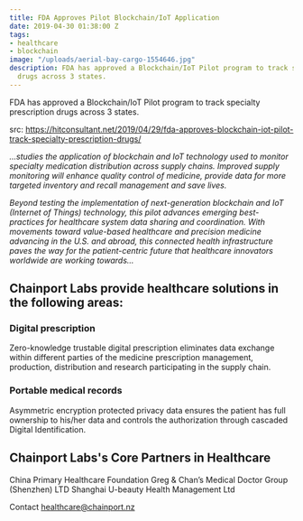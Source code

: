 ```yaml
---
title: FDA Approves Pilot Blockchain/IoT Application
date: 2019-04-30 01:38:00 Z
tags:
- healthcare
- blockchain
image: "/uploads/aerial-bay-cargo-1554646.jpg"
description: FDA has approved a Blockchain/IoT Pilot program to track specialty prescription
  drugs across 3 states.
---
```


FDA has approved a Blockchain/IoT Pilot program to track specialty prescription drugs across 3 states.

src: https://hitconsultant.net/2019/04/29/fda-approves-blockchain-iot-pilot-track-specialty-prescription-drugs/

*...studies the application of blockchain and IoT technology used to monitor specialty medication distribution across supply chains. Improved supply monitoring will enhance quality control of medicine, provide data for more targeted inventory and recall management and save lives.*

*Beyond testing the implementation of next-generation blockchain and IoT (Internet of Things) technology, this pilot advances emerging best-practices for healthcare system data sharing and coordination. With movements toward value-based healthcare and precision medicine advancing in the U.S. and abroad, this connected health infrastructure paves the way for the patient-centric future that healthcare innovators worldwide are working towards...*

## Chainport Labs provide healthcare solutions in the following areas:

### Digital prescription

Zero-knowledge trustable digital prescription eliminates data exchange within different parties of the medicine prescription management, production, distribution and research participating in the supply chain.

### Portable medical records

Asymmetric encryption protected privacy data ensures the patient has full ownership to his/her data and controls the authorization through cascaded Digital Identification.

## Chainport Labs's Core Partners in Healthcare

China Primary Healthcare Foundation
Greg & Chan’s Medical Doctor Group (Shenzhen) LTD
Shanghai U-beauty Health Management Ltd

Contact healthcare@chainport.nz